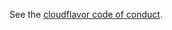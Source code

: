 See the [cloudflavor code of conduct](https://github.com/cloudflavor/support/blob/main/code-of-conduct.md).
